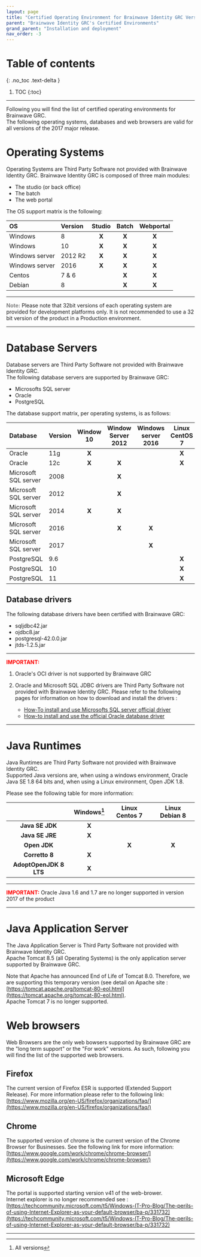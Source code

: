```yaml
---
layout: page
title: "Certified Operating Environment for Brainwave Identity GRC Version 2017"
parent: "Brainwave Identity GRC's Certified Environments"
grand_parent: "Installation and deployment"
nav_order: -3
---
```


# Table of contents
{: .no_toc .text-delta }

1. TOC
{:toc}
---

Following you will find the list of certified operating environments for Brainwave GRC.    
The following operating systems, databases and web browsers are valid for all versions of the 2017 major release.  

# Operating Systems  

Operating Systems are Third Party Software not provided with Brainwave Identity GRC.
Brainwave Identity GRC is composed of three main modules:

- The studio (or back office)
- The batch  
- The web portal  

The OS support matrix is the following:

| **OS**         | **Version** | **Studio** | **Batch** | **Webportal** |
|:---------------|:------------|:----------:|:---------:|:-------------:|
| Windows        | 8           |   **X**    |   **X**   |     **X**     |
| Windows        | 10          |   **X**    |   **X**   |     **X**     |
| Windows server | 2012 R2     |   **X**    |   **X**   |     **X**     |
| Windows server | 2016        |   **X**    |   **X**   |     **X**     |
| Centos         | 7 & 6       |            |   **X**   |     **X**     |
| Debian         | 8           |            |   **X**   |     **X**     |


---

<span style="color:grey">**Note:**</span> Please note that 32bit versions of each operating system are provided for development platforms only. It is not recommended to use a 32 bit version of the product in a Production environment.

---

# Database Servers

Database servers are Third Party Software not provided with Brainwave Identity GRC.   
The following database servers are supported by Brainwave GRC:    

- Microsofts SQL server
- Oracle
- PostgreSQL

The database support matrix, per operating systems, is as follows:   

| **Database**         | **Version** | **Window 10** | **Window Server 2012** | **Windows server 2016** | **Linux CentOS 7** | **Linux Debian 8** |
|:---------------------|:------------|:-------------:|:----------------------:|:-----------------------:|:------------------:|:------------------:|
| Oracle               | 11g         |     **X**     |                        |                         |       **X**        |       **X**        |
| Oracle               | 12c         |     **X**     |         **X**          |                         |       **X**        |                    |
| Microsoft SQL server | 2008        |               |         **X**          |                         |                    |                    |
| Microsoft SQL server | 2012        |               |         **X**          |                         |                    |                    |
| Microsoft SQL server | 2014        |     **X**     |         **X**          |                         |                    |                    |
| Microsoft SQL server | 2016        |               |         **X**          |          **X**          |                    |                    |
| Microsoft SQL server | 2017        |               |                        |          **X**          |                    |                    |
| PostgreSQL           | 9.6         |               |                        |                         |       **X**        |       **X**        |
| PostgreSQL           | 10          |               |                        |                         |       **X**        |       **X**        |
| PostgreSQL           | 11          |               |                        |                         |       **X**        |       **X**        |

## Database drivers  

The following database drivers have been certified with Brainwave GRC:    

- sqljdbc42.jar
- ojdbc8.jar
- postgresql-42.0.0.jar
- jtds-1.2.5.jar

---

<span style="color:red">**IMPORTANT:**</span> 

1. Oracle's OCI driver is not supported by Brainwave GRC 

2. Oracle and Microsoft SQL JDBC drivers are Third Party Software not provided with Brainwave Identity GRC. Please refer to the following pages for information on how to download and install the drivers :
    - [How-To install and use Microsofts SQL server official driver](how-to/database/sqlserver/install-sql-server-driver.md)
    - [How-to install and use the official Oracle database driver](how-to/database/oracle/install-orcl-database-driver.md)

---

# Java Runtimes  

Java Runtimes are Third Party Software not provided with Brainwave Identity GRC.   
Supported Java versions are, when using a windows environment, Oracle Java SE 1.8 64 bits and, when using a Linux environment, Open JDK 1.8.   

Please see the following table for more information:    

|                        | **Windows**[^1] | **Linux  Centos 7** | **Linux  Debian 8** |
|:----------------------:|:---------------:|:-------------------:|:-------------------:|
|    **Java SE JDK**     |      **X**      |                     |                     |
|    **Java SE JRE**     |      **X**      |                     |                     |
|      **Open JDK**      |                 |        **X**        |        **X**        |
|     **Corretto 8**     |      **X**      |                     |                     |
| **AdoptOpenJDK 8 LTS** |      **X**      |                     |                     |



---

<span style="color:red">**IMPORTANT:**</span> Oracle Java 1.6 and 1.7 are no longer supported in version 2017 of the product

---

# Java Application Server

The Java Application Server is Third Party Software not provided with Brainwave Identity GRC.   
Apache Tomcat 8.5 (all Operating Systems) is the only application server supported by Brainwave GRC.    

Note that Apache has announced End of Life of Tomcat 8.0. Therefore, we are supporting this temporary version (see detail on Apache site : [https://tomcat.apache.org/tomcat-80-eol.html](https://tomcat.apache.org/tomcat-80-eol.html).   
Apache Tomcat 7 is no longer supported.  

# Web browsers

Web Browsers are the only web bowsers supported by Brainwave GRC are the "long term support" or the "For work" versions. As such, following you will find the list of the supported web browsers.   

## Firefox

The current version of Firefox ESR is supported (Extended Support Release). For more information please refer to the following link:    
[https://www.mozilla.org/en-US/firefox/organizations/faq/](https://www.mozilla.org/en-US/firefox/organizations/faq/)  

## Chrome

The supported version of chrome is the current version of the Chrome Browser for Businesses. See the following link for more information:   
[https://www.google.com/work/chrome/chrome-browser/](https://www.google.com/work/chrome/chrome-browser/)

## Microsoft Edge

The portal is supported starting version v41 of the web-brower.   
Internet explorer is no longer recommended see : [https://techcommunity.microsoft.com/t5/Windows-IT-Pro-Blog/The-perils-of-using-Internet-Explorer-as-your-default-browser/ba-p/331732](https://techcommunity.microsoft.com/t5/Windows-IT-Pro-Blog/The-perils-of-using-Internet-Explorer-as-your-default-browser/ba-p/331732)

---
[^1]: All versions 